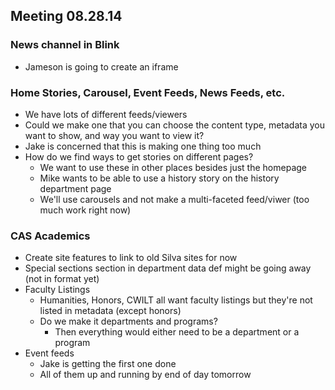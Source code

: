 ## Meeting 08.28.14

### News channel in Blink
* Jameson is going to create an iframe

### Home Stories, Carousel, Event Feeds, News Feeds, etc.
* We have lots of different feeds/viewers
* Could we make one that you can choose the content type, metadata you want to show, and way you want to view it?
* Jake is concerned that this is making one thing too much
* How do we find ways to get stories on different pages?
    * We want to use these in other places besides just the homepage
    * Mike wants to be able to use a history story on the history department page
    * We'll use carousels and not make a multi-faceted feed/viwer (too much work right now)
    
### CAS Academics
* Create site features to link to old Silva sites for now
* Special sections section in department data def might be going away (not in format yet)
* Faculty Listings
    * Humanities, Honors, CWILT all want faculty listings but they're not listed in metadata (except honors)
    * Do we make it departments and programs?
        * Then everything would either need to be a department or a program
* Event feeds
    * Jake is getting the first one done
    * All of them up and running by end of day tomorrow
